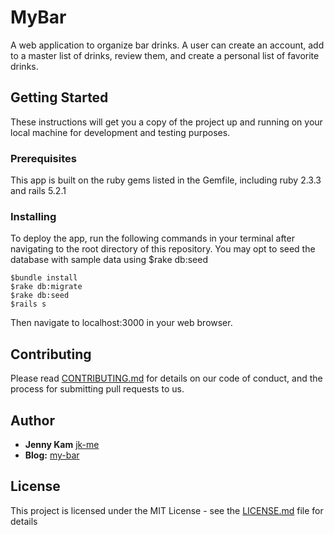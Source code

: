 # MyBar

A web application to organize bar drinks. A user can create an account, add to a master list of drinks, review them, and create a personal list of favorite drinks.

## Getting Started

These instructions will get you a copy of the project up and running on your local machine for development and testing purposes.

### Prerequisites

This app is built on the ruby gems listed in the Gemfile, including ruby 2.3.3 and rails 5.2.1

### Installing

To deploy the app, run the following commands in your terminal after navigating to the root directory of this repository. You may opt to seed the database with sample data using $rake db:seed

```
$bundle install
$rake db:migrate
$rake db:seed
$rails s
```

Then navigate to localhost:3000 in your web browser.

## Contributing

Please read [CONTRIBUTING.md](https://gist.github.com/PurpleBooth/b24679402957c63ec426) for details on our code of conduct, and the process for submitting pull requests to us.

## Author

* **Jenny Kam**
 [jk-me](https://github.com/jk-me)
 * **Blog:** [my-bar](http://jellyjen.com/rails_project_mybar)

## License

This project is licensed under the MIT License - see the [LICENSE.md](LICENSE.md) file for details
